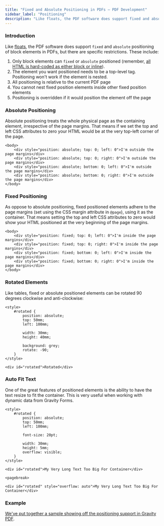 ```yaml
---
title: "Fixed and Absolute Positioning in PDFs – PDF Development"
sidebar_label: "Positioning"
description: "Like floats, the PDF software does support fixed and absolute positioning of block elements in PDFs, but there are specific restrictions. Let's discuss."
---
```


### Introduction

Like [floats](developer-floats.md), the PDF software does support `fixed` and `absolute` positioning of block elements in PDFs, but there are specific restrictions. These include:

1. Only block elements can `fixed` or `absolute` positioned (remember, [all HTML is hard-coded as either block or inline](developer-supported-html-and-css.md#html-support)).
1. The element you want positioned needs to be a top-level tag. Positioning won't work if the element is nested.
1. All positioning is relative to the current PDF page
1. You cannot nest fixed position elements inside other fixed position elements
1. Positioning is overridden if it would position the element off the page

### Absolute Positioning

Absolute positioning treats the whole physical page as the containing element, irrespective of the page margins. That means if we set the top and left CSS attributes to zero your HTML would be at the very top-left corner of the page.

```{.language-html}
<body>
    <div style="position: absolute; top: 0; left: 0">I'm outside the page margins</div>
    <div style="position: absolute; top: 0; right: 0">I'm outside the page margins</div>
    <div style="position: absolute; bottom: 0; left: 0">I'm outside the page margins</div>
    <div style="position: absolute; bottom: 0; right: 0">I'm outside the page margins</div>
</body>
```

### Fixed Positioning

As oppose to absolute positioning, fixed positioned elements adhere to the page margins (set using the CSS margin attribute in `@page`), using it as the container. That means setting the top and left CSS attributes to zero would show your HTML positioned at the very beginning of the page margins.

```{.language-html}
<body>
    <div style="position: fixed; top: 0; left: 0">I'm inside the page margins</div>
    <div style="position: fixed; top: 0; right: 0">I'm inside the page margins</div>
    <div style="position: fixed; bottom: 0; left: 0">I'm inside the page margins</div>
    <div style="position: fixed; bottom: 0; right: 0">I'm inside the page margins</div>
</body>
```

### Rotated Elements

Like tables, fixed or absolute positioned elements can be rotated 90 degrees clockwise and anti-clockwise:

```{.language-html}
<style>
    #rotated {
        position: absolute;
        top: 50mm;
        left: 100mm;

        width: 30mm;
        height: 40mm;

        background: grey;
        rotate: -90;
    }
</style>

<div id="rotated">Rotated</div>
```

### Auto Fit Text

One of the great features of positioned elements is the ability to have the text resize to fit the container. This is very useful when working with dynamic data from Gravity Forms.

```{.language-html}
<style>
    #rotated {
        position: absolute;
        top: 50mm;
        left: 100mm;

        font-size: 20pt;

        width: 30mm;
        height: 5mm;
        overflow: visible;
    }
</style>

<div id="rotated">My Very Long Text Too Big For Container</div>

<pagebreak>

<div id="rotated" style="overflow: auto">My Very Long Text Too Big For Container</div>
```

### Example

[We've put together a sample showing off the positioning support in Gravity PDF](https://gist.github.com/jakejackson1/995559887bbad94b167f).